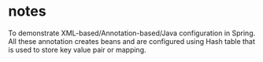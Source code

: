 # notes
To demonstrate XML-based/Annotation-based/Java configuration in Spring. All these annotation creates beans and are configured using Hash table that is used to store key value pair or mapping.
